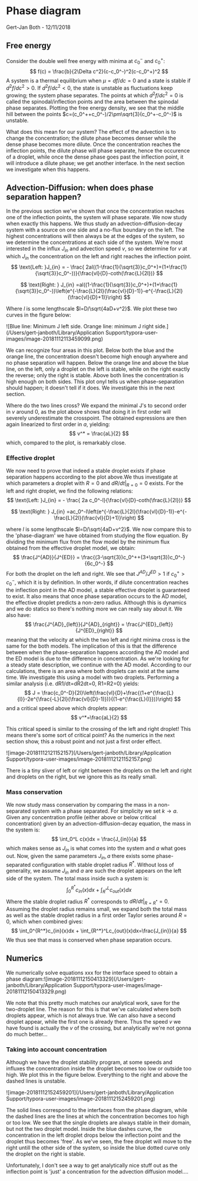 





# Phase diagram

Gert-Jan Both - 12/11/2018

## Free energy

Consider the double well free energy with minima at $c_0^-$ and $c_0^+$:
$$
f(c) = \frac{b}{2\Delta c^2}(c-c_0^-)^2(c-c_0^+)^2
$$
A system is a thermal equilibrium when $\mu = df/dc =0$ and a state is stable if $d^2f/dc^2>0$. If $d^2f/dc^2<0$, the state is unstable as fluctuations keep growing; the system phase separates. The points at which $d^2f/dc^2=0$ is called the spinodal/inflection points and the area between the spinodal phase separates. Plotting the free energy density, we see that the middle hill between the points $c=(c_0^++c_0^-)/2\pm\sqrt{3}(c_0^+-c_0^-)$ is unstable.  

What does this mean for our system? The effect of the advection is to change the concentration; the dilute phase becomes denser while the dense phase becomes more dilute. Once the concentration reaches the inflection points, the dilute phase will phase separate, hence the occurence of a droplet, while once the dense phase goes past the inflection point, it will introduce a dilute phase; we get another interface. In the next section we investigate when this happens.

## Advection-Diffusion: when does phase separation happen?

In the previous section we've shown that once the concentration reaches one of the inflection points, the system will phase separate. We now study when exactly this happens. We thus study an advection-diffusion-decay system with a source on one side and a no-flux boundary on the left. The highest concentrations will then always be at the edges of the system, so we determine the concentrations at each side of the system. We're most interested in the influx $J_{in}$ and advection speed $v$, so we determine for $v$ at which $J_{in}$ the concentration on the left and right reaches the inflection point.
$$
\text{Left:  }J_{in} = - \frac{ 2al((1-\frac{1}{\sqrt{3}}c_0^+)+(1+\frac{1}{\sqrt{3}}c_0^-))}{\frac{vl}{D}-coth(\frac{L}{2l})}
$$

$$
\text{Right: } J_{in} =al((1-\frac{1}{\sqrt{3}}c_0^+)+(1+\frac{1}{\sqrt{3}}c_0^-))\left(e^{-\frac{L}{2l}(\frac{vl}{D}-1)}-e^{-\frac{L}{2l}(\frac{vl}{D}+1)}\right)
$$



Where $l$ is some lengthscale $l=D/\sqrt{4aD+v^2}$. We plot these two curves in the figure below:

![Blue line: Minimum J left side. Orange line: minimum J right side.](/Users/gert-janboth/Library/Application Support/typora-user-images/image-20181112113459099.png)


We can recognize four areas in this plot. Below both the blue and the orange line, the concentration doesn't become high enough anywhere and no phase separation will happen. Below the orange line and above the blue line, on the left, only a droplet on the left is stable, while on the right exactly the reverse; only the right is stable. Above both lines the concentration is high enough on both sides. This plot onyl tells us when phase-separation should happen; it doesn't tell if it does. We investigate this in the next section.

Where do the two lines cross? We expand the minimal J's to second order in $v$ around 0, as the plot above shows that doing it in first order will severely underestimate the crosspoint. The obtained expressions are then again linearized to first order  in $a$, yielding:
$$
v^* = \frac{aL}{2}
$$
which, compared to the plot, is remarkably close. 

### Effective droplet

We now need to prove that indeed a stable droplet exists if phase separation happens according to the plot above.We thus investigate at which parameters a droplet with $R=0$ and $dR/dt|_{R=0}=0$ exists. For the left and right droplet, we find the following relations:
$$
\text{Left:  }J_{in} = - \frac{ 2a c_0^-l}{\frac{vl}{D}-coth(\frac{L}{2l})}
$$

$$
\text{Right: } J_{in} =ac_0^-l\left(e^{-\frac{L}{2l}(\frac{vl}{D}-1)}-e^{-\frac{L}{2l}(\frac{vl}{D}+1)}\right)
$$

where $l$ is some lengthscale $l=D/\sqrt{4aD+v^2}$. We now compare this to the 'phase-diagram' we have obtained from studying the flow equation. By dividing the minimum flux from the flow model by the minimum flux obtained from the effective droplet model, we obtain:
$$
\frac{J^{AD}}{J^{ED}} = \frac{(3-\sqrt{3})c_0^++(3+\sqrt{3})c_0^-}{6c_0^-}
$$
For both the droplet on the left and right. We see that $J^{AD}/J^{ED}>1$ if $c_0^+>c_0^-$, which it is by definition. In other words, if dilute concentration reaches the inflection point in the AD model, a stable effective droplet is guaranteed to exist. It also means that once phase separation occurs to the AD model, the effective droplet predicts a non-zero radius. Although this is dynamics and we do statics so there's nothing more we can really say about it. We also have:
$$
\frac{J^{AD}_{left}}{J^{AD}_{right}} = \frac{J^{ED}_{left}}{J^{ED}_{right}}
$$
meaning that the velocity at which the two left and right minima cross is the same for the both models. The implication of this is that the difference between when the phase-separation happens according the AD model and the ED model is due to the difference in concentration. As we're looking for a steady state description, we continue with the AD model. According to our calculations, there is an area where both droplets can exist at the same time. We investigate this using   a model with two droplets. Performing a similar analysis (i.e. dR1/dt=dR2dt=0, R1=R2=0) yields:
$$
J = \frac{c_0^-D}{2l}\left(\frac{vl}{D}+\frac{(1+e^{\frac{L}{l}}-2e^{\frac{-L}{2l}(\frac{vl}{D}-1)})}{(1-e^{\frac{L}{l}})}\right)
$$
and a critical speed above which droplets appear:
$$
v^*=\frac{aL}{2}
$$


This critical speed is similar to the crossing of the left and right droplet! This means there's some sort of critical point? As the numerics in the next section show, this a robust point and not just a first order effect. 





![image-20181112121152157](/Users/gert-janboth/Library/Application Support/typora-user-images/image-20181112121152157.png)

There is a tiny sliver of left or right between the droplets on the left and right and droplets on the right, but we ignore this as its really small. 

### Mass conservation

We now study mass conservation by comparing the mass in a non-separated system with a phase separated. For simplicity we set $k\to a$. Given any concentration profile (either above or below critical concentration) given by an advection-diffusion-decay equation, the mass in the system is:
$$
\int_0^L c(x)dx = \frac{J_{in}}{a}
$$
which makes sense as $J_{in}$ is what comes into the system and $a$ what goes out. Now, given the same parameters $J_{in}, a$ there exists some phase-separated configuration with stable droplet radius $R^*$. Without loss of generality, we assume $J_{in}$ and $a$ are such the droplet appears on the left side of the system. The total mass inside such a system is:
$$
\int_0^{R^*}c_{in}(x)dx + \int_{R^*}^Lc_{out}(x)dx
$$
Where the stable droplet radius $R^*$ corresponds to $dR/dt|_{R=R^*}=0$. Assuming the droplet radius remains small, we expand both the total mass as well as the stable droplet radius in a first order Taylor series around $R=0$,  which when combined gives:
$$
\int_0^{R^*}c_{in}(x)dx + \int_{R^*}^Lc_{out}(x)dx=\frac{J_{in}}{a}
$$
We thus see that mass is conserved when phase separation occurs. 

## Numerics

We numerically solve equations xxx for the interface speed to obtain a phase diagram:![image-20181112150413329](/Users/gert-janboth/Library/Application Support/typora-user-images/image-20181112150413329.png)

We note that this pretty much matches our analytical work, save for the two-droplet line. The reason for this is that we've calculated where both droplets appear, which is not always true. We can also have a second droplet appear, while the first one is already there. Thus the speed $v$ we have found is actually the $v$ of the crossing, but analytically we're not gonna do much better...

### Taking into account concentration

Although we have the droplet stability program, at some speeds and influxes the concentration inside the droplet becomes too low or outside too high. We plot this in the figure below. Everything to the right and above the dashed lines is unstable.

![image-20181112152459201](/Users/gert-janboth/Library/Application Support/typora-user-images/image-20181112152459201.png)

The solid lines correspond to the interfaces from the phase diagram, while the dashed lines are the lines at which the concentration becomes too high or too low. We see that the single droplets are always stable in their domain, but not the two droplet model. Inside the blue dashes curve, the concentration in the left droplet drops below the inflection point and the droplet thus becomes 'free'. As we've seen, the free droplet will move to the right untill the other side of the system, so inside the blue dotted curve only the droplet on the right is stable. 

Unfortunately, I don't see a way to get analytically nice stuff out as the inflection point is 'just' a concentration for the advection diffusion model....